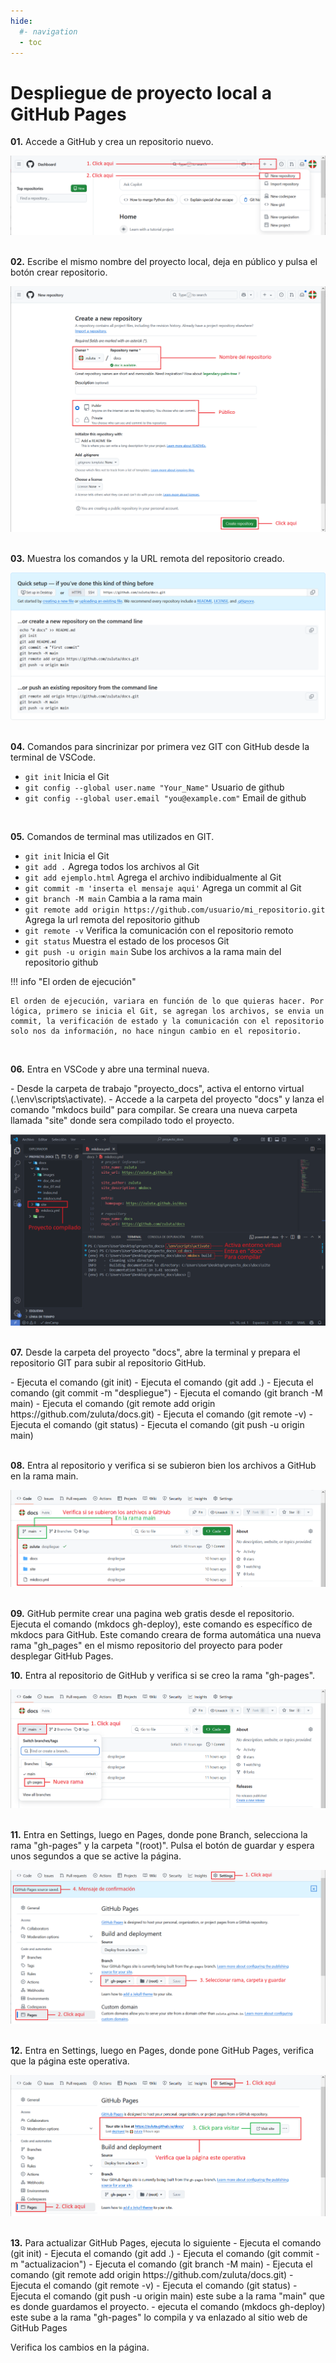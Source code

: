 ```yaml
---
hide:
  #- navigation
  - toc
---
```


# Despliegue de proyecto local a GitHub Pages

<p><strong>01.</strong> Accede a GitHub y crea un repositorio nuevo.</p>

![Git Hub Image](images/gh_deploy/01.nuevo_repo_github.png)
<br>
<br>

<p><strong>02.</strong> Escribe el mismo nombre del proyecto local, deja en público y pulsa el botón crear repositorio.</p>

![Git Hub Image](images/gh_deploy/02.crear_repo_github.png)
<br>
<br>

<p><strong>03.</strong> Muestra los comandos y la URL remota del repositorio creado.</p>

![Git Hub Image](images/gh_deploy/03.codigo_repo_terminal.png)
<br>
<br>

<p><strong>04.</strong> Comandos para sincrinizar por primera vez GIT con GitHub desde la terminal de VSCode.</p>

  - `git init` Inicia el Git
  - `git config --global user.name "Your_Name"` Usuario de github
  - `git config --global user.email "you@example.com"` Email de github
<br>

<p><strong>05.</strong> Comandos de terminal mas utilizados en GIT.</p>

  - `git init` Inicia el Git
  - `git add .` Agrega todos los archivos al Git
  - `git add ejemplo.html` Agrega el archivo indibidualmente al Git
  - `git commit -m 'inserta el mensaje aqui'` Agrega un commit al Git
  - `git branch -M main` Cambia a la rama main
  - `git remote add origin https://github.com/usuario/mi_repositorio.git` Agrega la url remota del repositorio github
  - `git remote -v` Verifica la comunicación con el repositorio remoto
  - `git status` Muestra el estado de los procesos Git
  - `git push -u origin main` Sube los archivos a la rama main del repositorio github

!!! info "El orden de ejecución"

    El orden de ejecución, variara en función de lo que quieras hacer. Por lógica, primero se inicia el Git, se agregan los archivos, se envia un commit, la verificación de estado y la comunicación con el repositorio solo nos da información, no hace ningun cambio en el repositorio.
<br>

<p><strong>06.</strong> Entra en VSCode y abre una terminal nueva.</p>
  - Desde la carpeta de trabajo "proyecto_docs", activa el entorno virtual (.\env\scripts\activate).
  - Accede a la carpeta del proyecto "docs" y lanza el comando "mkdocs build" para compilar. Se creara una nueva carpeta llamada "site" donde sera compilado todo el proyecto.

![Git Hub Image](images/gh_deploy/04.build_proyecto_docs.png)
<br>
<br>

<p><strong>07.</strong> Desde la carpeta del proyecto "docs", abre la terminal y prepara el repositorio GIT para subir al repositorio GitHub.</p>
  - Ejecuta el comando (git init)
  - Ejecuta el comando (git add .)
  - Ejecuta el comando (git commit -m "despliegue")
  - Ejecuta el comando (git branch -M main)
  - Ejecuta el comando (git remote add origin https://github.com/zuluta/docs.git)
  - Ejecuta el comando (git remote -v)
  - Ejecuta el comando (git status)
  - Ejecuta el comando (git push -u origin main)

<br>
<br>

<p><strong>08.</strong> Entra al repositorio y verifica si se subieron bien los archivos a GitHub en la rama main.</p>

![Git Hub Image](images/gh_deploy/05.verificar_subida_github.png)
<br>
<br>

<p><strong>09.</strong> GitHub permite crear una pagina web gratis desde el repositorio. Ejecuta el comando (mkdocs gh-deploy), este comando es específico de mkdocs para GitHub. Este comando creara de forma automática una nueva rama "gh_pages" en el mismo repositorio del proyecto para poder desplegar GitHub Pages.</p>

<p><strong>10.</strong> Entra al repositorio de GitHub y verifica si se creo la rama "gh-pages".</p>

![Git Hub Image](images/gh_deploy/06.crear_rama_gh_pages.png)
<br>
<br>

<p><strong>11.</strong> Entra en Settings, luego en Pages, donde pone Branch, selecciona la rama "gh-pages" y la carpeta "(root)". Pulsa el botón de guardar y espera unos segundos a que se active la página.</p>

![Git Hub Image](images/gh_deploy/07.selec_repo_pages.png)
<br>
<br>

<p><strong>12.</strong> Entra en Settings, luego en Pages, donde pone GitHub Pages, verifica que la página este operativa.</p>

![Git Hub Image](images/gh_deploy/08.visitar_pagina.png)
<br>
<br>

<p><strong>13.</strong> Para actualizar GitHub Pages, ejecuta lo siguiente
  - Ejecuta el comando (git init)
  - Ejecuta el comando (git add .)
  - Ejecuta el comando (git commit -m "actualizacion")
  - Ejecuta el comando (git branch -M main)
  - Ejecuta el comando (git remote add origin https://github.com/zuluta/docs.git)
  - Ejecuta el comando (git remote -v)
  - Ejecuta el comando (git status)
  - Ejecuta el comando (git push -u origin main) este sube a la rama "main" que es donde guardamos el proyecto.
  - ejecuta el comando (mkdocs gh-deploy) este sube a la rama "gh-pages" lo compila y va enlazado al sitio web de GitHub Pages

<p>Verifica los cambios en la página.</p>
<br>
<br>
